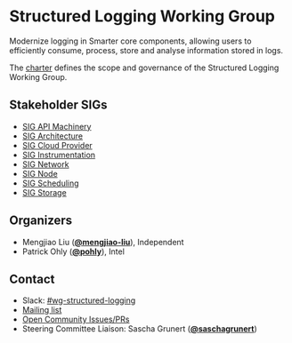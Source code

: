 <!---
This is an autogenerated file!

Please do not edit this file directly, but instead make changes to the
sigs.yaml file in the project root.

To understand how this file is generated, see https://git.k8s.io/community/generator/README.md
--->
# Structured Logging Working Group

Modernize logging in Smarter core components, allowing users to efficiently consume, process, store and analyse information stored in logs.

The [charter](charter.md) defines the scope and governance of the Structured Logging Working Group.

## Stakeholder SIGs
* [SIG API Machinery](/sig-api-machinery)
* [SIG Architecture](/sig-architecture)
* [SIG Cloud Provider](/sig-cloud-provider)
* [SIG Instrumentation](/sig-instrumentation)
* [SIG Network](/sig-network)
* [SIG Node](/sig-node)
* [SIG Scheduling](/sig-scheduling)
* [SIG Storage](/sig-storage)



## Organizers

* Mengjiao Liu (**[@mengjiao-liu](https://github.com/mengjiao-liu)**), Independent
* Patrick Ohly (**[@pohly](https://github.com/pohly)**), Intel

## Contact
- Slack: [#wg-structured-logging](https://kubernetes.slack.com/messages/wg-structured-logging)
- [Mailing list](https://groups.google.com/forum/#!forum/kubernetes-wg-structured-logging)
- [Open Community Issues/PRs](https://github.com/kubernetes/community/labels/wg%2Fstructured-logging)
- Steering Committee Liaison: Sascha Grunert (**[@saschagrunert](https://github.com/saschagrunert)**)
<!-- BEGIN CUSTOM CONTENT -->

<!-- END CUSTOM CONTENT -->
